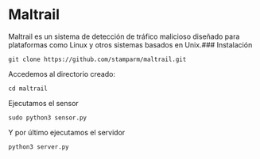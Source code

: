# Maltrail
Maltrail es un sistema de detección de tráfico malicioso diseñado para plataformas como Linux y otros sistemas basados en Unix.### Instalación

```
git clone https://github.com/stamparm/maltrail.git
```

Accedemos al directorio creado:

```
cd maltrail
```

Ejecutamos el sensor

```
sudo python3 sensor.py
```

Y por último ejecutamos el servidor

```
python3 server.py
```
